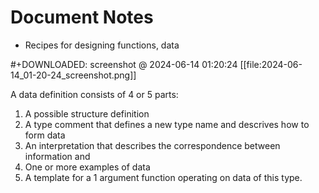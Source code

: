 # Document Notes 

- Recipes for designing functions, data

#+DOWNLOADED: screenshot @ 2024-06-14 01:20:24
[[file:2024-06-14_01-20-24_screenshot.png]]


A data definition consists of 4 or 5 parts:
1. A possible structure definition
2. A type comment that defines a new type name and descrives how to form data
3. An interpretation that describes the correspondence between information and
4. One or more examples of data
5. A template for a 1 argument function operating on data of this type.
